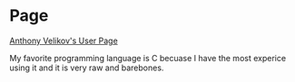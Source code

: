 # Page

[Anthony Velikov's User Page](https://anthonyvelikov.github.io/Page/)

My favorite programming language is C becuase I have the most experice using it and it is very raw and barebones.
